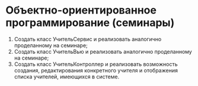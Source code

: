 # Объектно-ориентированное программирование (семинары)

1.  Создать класс УчительСервис и реализовать аналогично проделанному на семинаре;
2.  Создать класс УчительВью и реализовать аналогично проделанному на семинаре;
3.  Создать класс УчительКонтроллер и реализовать возможность создания, редактирования конкретного учителя и отображения списка учителей, имеющихся в системе.



